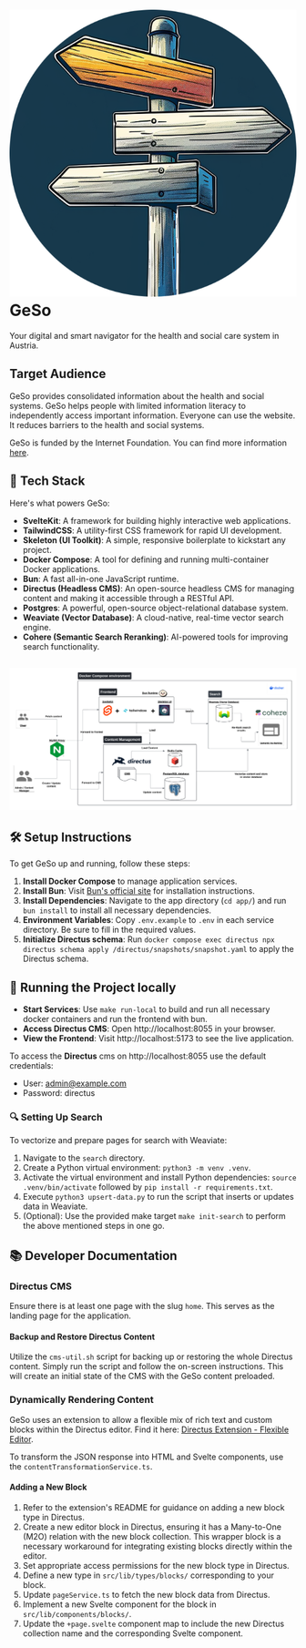 # ![GeSo Logo](/app/static/favicon.png) GeSo

Your digital and smart navigator for the health and social care system in Austria.

## Target Audience

GeSo provides consolidated information about the health and social systems. 
GeSo helps people with limited information literacy to independently access important information. 
Everyone can use the website. It reduces barriers to the health and social systems.

GeSo is funded by the Internet Foundation. You can find more information [here](https://www.netidee.at/geso).

## 🔧 Tech Stack

Here's what powers GeSo:

- **SvelteKit**: A framework for building highly interactive web applications.
- **TailwindCSS**: A utility-first CSS framework for rapid UI development.
- **Skeleton (UI Toolkit)**: A simple, responsive boilerplate to kickstart any project.
- **Docker Compose**: A tool for defining and running multi-container Docker applications.
- **Bun**: A fast all-in-one JavaScript runtime.
- **Directus (Headless CMS)**: An open-source headless CMS for managing content and making it accessible through a RESTful API.
- **Postgres**: A powerful, open-source object-relational database system.
- **Weaviate (Vector Database)**: A cloud-native, real-time vector search engine.
- **Cohere (Semantic Search Reranking)**: AI-powered tools for improving search functionality.

## ![GeSo Architecture](/GeSo.png)

## 🛠️ Setup Instructions

To get GeSo up and running, follow these steps:

1. **Install Docker Compose** to manage application services.
2. **Install Bun**: Visit [Bun's official site](https://bun.sh/) for installation instructions.
3. **Install Dependencies**: Navigate to the app directory (`cd app/`) and run `bun install` to install all necessary dependencies.
4. **Environment Variables**: Copy `.env.example` to `.env` in each service directory. Be sure to fill in the required values.
5. **Initialize Directus schema**: Run `docker compose exec directus npx directus schema apply /directus/snapshots/snapshot.yaml` to apply the Directus schema.

## 🏃 Running the Project locally

- **Start Services**: Use `make run-local` to build and run all necessary docker containers and run the frontend with bun.
- **Access Directus CMS**: Open http://localhost:8055 in your browser.
- **View the Frontend**: Visit http://localhost:5173 to see the live application.

To access the **Directus** cms on http://localhost:8055 use the default credentials:

- User: admin@example.com
- Password: directus

### 🔍 Setting Up Search

To vectorize and prepare pages for search with Weaviate:

1. Navigate to the `search` directory.
2. Create a Python virtual environment: `python3 -m venv .venv`.
3. Activate the virtual environment and install Python dependencies: `source .venv/bin/activate` followed by `pip install -r requirements.txt`.
4. Execute `python3 upsert-data.py` to run the script that inserts or updates data in Weaviate.
5. (Optional): Use the provided make target `make init-search` to perform the above mentioned steps in one go.

## 📚 Developer Documentation

### Directus CMS

Ensure there is at least one page with the slug `home`. This serves as the landing page for the application.

#### Backup and Restore Directus Content

Utilize the `cms-util.sh` script for backing up or restoring the whole Directus content. Simply run the script and follow the on-screen instructions.
This will create an initial state of the CMS with the GeSo content preloaded.

### Dynamically Rendering Content

GeSo uses an extension to allow a flexible mix of rich text and custom blocks within the Directus editor. Find it here: [Directus Extension - Flexible Editor](https://github.com/formfcw/directus-extension-flexible-editor).

To transform the JSON response into HTML and Svelte components, use the `contentTransformationService.ts`.

#### Adding a New Block

1. Refer to the extension's README for guidance on adding a new block type in Directus.
2. Create a new editor block in Directus, ensuring it has a Many-to-One (M2O) relation with the new block collection. This wrapper block is a necessary workaround for integrating existing blocks directly within the editor.
3. Set appropriate access permissions for the new block type in Directus.
4. Define a new type in `src/lib/types/blocks/` corresponding to your block.
5. Update `pageService.ts` to fetch the new block data from Directus.
6. Implement a new Svelte component for the block in `src/lib/components/blocks/`.
7. Update the `+page.svelte` component map to include the new Directus collection name and the corresponding Svelte component.
